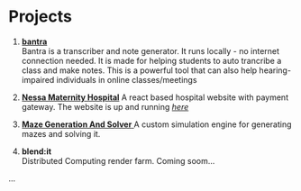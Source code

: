 # Projects

1. [**bantra**](https://github.com/pritomshad/bantra)  
   Bantra is a transcriber and note generator. It runs locally - no internet connection needed. It is made for helping students to auto trancribe a class and make notes. This is a powerful tool that can also help hearing-impaired individuals in online classes/meetings

2. [**Nessa Maternity Hospital**](https://github.com/pritomshad/nessa-maternity-hospital-final)
   A react based hospital website with payment gateway. The website is up and running [_here_](https://nessamaternityhospital.com/)

3. [**Maze Generation And Solver** ](https://github.com/pritomshad/MGS) 
   A custom simulation engine for generating mazes and solving it.

4. **blend:it**  
   Distributed Computing render farm. Coming soom...


...

